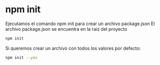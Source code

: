 # npm init

Ejecutamos el comando npm init para crear un archivo package.json
El archivo package.json se encuentra en la raiz del proyecto

```bash
npm init
```

Si queremos crear un archivo con todos los valores por defecto:

```bash
npm init --yes
```
